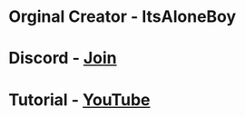 # Orginal Creator - ItsAloneBoy

# Discord - [Join](https://discord.com/invite/XDtMY6rhCx)

# Tutorial - [YouTube]()
